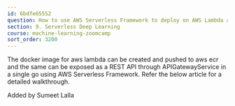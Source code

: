 ```yaml
---
id: 6bdfe65552
question: How to use AWS Serverless Framework to deploy on AWS Lambda and expose it as REST API through APIGatewayService?
section: 9. Serverless Deep Learning
course: machine-learning-zoomcamp
sort_order: 3200
---
```


The docker image for aws lambda can be created and pushed to aws ecr and the same can be exposed as a REST API through APIGatewayService in a single go using AWS Serverless Framework. Refer the below article for a detailed walkthrough.

Added by Sumeet Lalla

